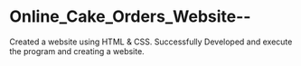 # Online_Cake_Orders_Website--
Created a website using HTML &amp; CSS. Successfully Developed and execute the program and creating a website. 

